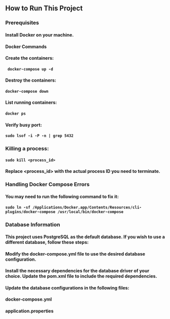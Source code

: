## How to Run This Project
### Prerequisites
#### Install Docker on your machine.
#### Docker Commands
#### Create the containers:
#### ` docker-compose up -d`
#### Destroy the containers:
#### `docker-compose down`
#### List running containers:
#### `docker ps`
#### Verify busy port:
#### `sudo lsof -i -P -n | grep 5432`
### Killing a process:
#### `sudo kill <process_id>`
#### Replace <process_id> with the actual process ID you need to terminate.
### Handling Docker Compose Errors
#### You may need to run the following command to fix it:
#### `sudo ln -sf /Applications/Docker.app/Contents/Resources/cli-plugins/docker-compose /usr/local/bin/docker-compose`
### Database Information
#### This project uses PostgreSQL as the default database. If you wish to use a different database, follow these steps:
#### Modify the docker-compose.yml file to use the desired database configuration.
#### Install the necessary dependencies for the database driver of your choice. Update the pom.xml file to include the required dependencies.
#### Update the database configurations in the following files:
#### docker-compose.yml
#### application.properties
